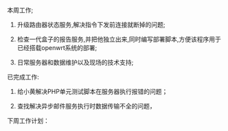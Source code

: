 本周工作;

1. 升级路由器状态服务,解决指令下发前连接就断掉的问题;

2. 检查一代盒子的报告服务,并把他独立出来,同时编写部署脚本,方便该程序用于已经搭载openwrt系统的部署;

3. 日常服务器和数据维护以及现场的技术支持;

已完成工作:

1. 给小黄解决PHP单元测试脚本在服务器执行报错的问题；

2. 查找解决异步邮件服务执行时数据传输不全的问题，

下周工作计划：


